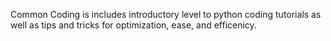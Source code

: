 Common Coding is includes introductory level to python coding tutorials as well as tips and tricks for optimization, ease, and efficenicy.  
